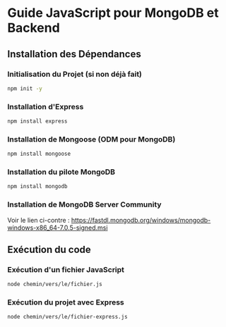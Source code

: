 # Guide JavaScript pour MongoDB et Backend

## Installation des Dépendances

### Initialisation du Projet (si non déjà fait)
```bash
npm init -y
```

### Installation d'Express
```bash
npm install express
```

### Installation de Mongoose (ODM pour MongoDB)
```bash
npm install mongoose
```

### Installation du pilote MongoDB
```bash 
npm install mongodb
```

### Installation de MongoDB Server Community

Voir le lien ci-contre : https://fastdl.mongodb.org/windows/mongodb-windows-x86_64-7.0.5-signed.msi

## Exécution du code

### Exécution d'un fichier JavaScript
```bash
node chemin/vers/le/fichier.js
```

### Exécution du projet avec Express
```bash
node chemin/vers/le/fichier-express.js
```